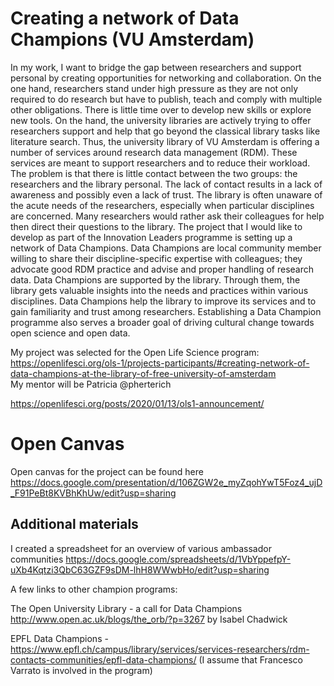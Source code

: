 # Creating a network of Data Champions (VU Amsterdam)

In my work, I want to bridge the gap between researchers and support personal by creating opportunities for networking and collaboration. On the one hand, researchers stand under high pressure as they are not only required to do research but have to publish, teach and comply with multiple other obligations. There is little time over to develop new skills or explore new tools. On the hand, the university libraries are actively trying to offer researchers support and help that go beyond the classical library tasks like literature search. Thus, the university library of VU Amsterdam is offering a number of services around research data management (RDM). These services are meant to support researchers and to reduce their workload.
The problem is that there is little contact between the two groups: the researchers and the library personal. The lack of contact results in a lack of awareness and possibly even a lack of trust. The library is often unaware of the acute needs of the researchers, especially when particular disciplines are concerned. Many researchers would rather ask their colleagues for help then direct their questions to the library. 
The project that I would like to develop as part of the Innovation Leaders programme is setting up a network of Data Champions. Data Champions are local community member willing to share their discipline-specific expertise with colleagues; they advocate good RDM practice and advise and proper handling of research data. 
Data Champions are supported by the library. Through them, the library gets valuable insights into the needs and practices within various disciplines.  Data Champions help the library to improve its services and to gain familiarity and trust among researchers. Establishing a Data Champion programme also serves a broader goal of driving cultural change towards open science and open data.


My project was selected for the Open Life Science program: https://openlifesci.org/ols-1/projects-participants/#creating-network-of-data-champions-at-the-library-of-free-university-of-amsterdam   
My mentor will be Patricia  @pherterich

https://openlifesci.org/posts/2020/01/13/ols1-announcement/


# Open Canvas
Open canvas for the project can be found here
https://docs.google.com/presentation/d/106ZGW2e_myZqohYwT5Foz4_ujD_F91PeBt8KVBhKhUw/edit?usp=sharing



## Additional materials

I created a spreadsheet for an overview of various ambassador communities https://docs.google.com/spreadsheets/d/1VbYppefpY-uXb4Kqtzi3QbC63GZF9sDM-lhH8WWwbHo/edit?usp=sharing

A few links to other champion programs:

The Open University Library - a call for Data Champions http://www.open.ac.uk/blogs/the_orb/?p=3267 by Isabel Chadwick

EPFL Data Champions - https://www.epfl.ch/campus/library/services/services-researchers/rdm-contacts-communities/epfl-data-champions/ (I assume that Francesco Varrato is involved in the program)


